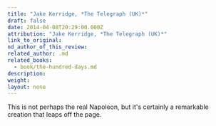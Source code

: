 ```yaml
---
title: "Jake Kerridge, *The Telegraph (UK)*"
draft: false
date: 2014-04-08T20:29:00.000Z
attribution: "Jake Kerridge, *The Telegraph (UK)*"
link_to_original:
nd_author_of_this_review:
related_author: .md
related_books:
  - book/the-hundred-days.md
description:
weight:
layout: none
---
```

This is not perhaps the real Napoleon, but it's certainly a remarkable creation that leaps off the page.

